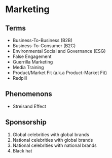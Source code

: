 # Marketing

## Terms

- Business-To-Business (B2B)
- Business-To-Consumer (B2C)
- Environmental Social and Governance (ESG)
- False Engagement
- Guerrilla Marketing
- Media Training
- Product/Market Fit (a.k.a Product-Market Fit)
- Redpill

## Phenomenons

- Streisand Effect

## Sponsorship

1. Global celebrities with global brands
2. National celebrities with global brands
3. National celebrities with national brands
4. Black hat

